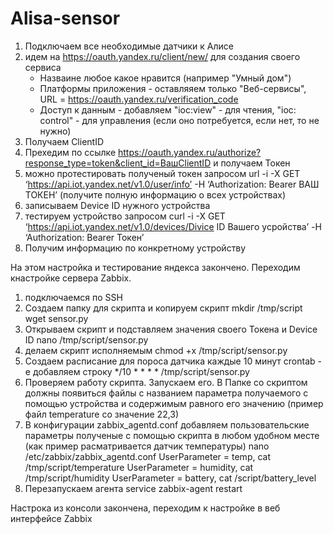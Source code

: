 # Alisa-sensor

1) Подключаем все необходимые датчики к Алисе
2) идем на https://oauth.yandex.ru/client/new/ для создания своего сервиса
    - Назваине любое какое нравится (например "Умный дом")
    - Платформы приложения - оставляяем только "Веб-сервисы", URL = https://oauth.yandex.ru/verification_code
    - Доступ к данным - добавляем "ioc:view" - для чтения, "ioc: control" - для управления (если оно потребуется, если нет, то не нужно)
3) Получаем ClientID
4) Прехедим по ссылке https://oauth.yandex.ru/authorize?response_type=token&client_id=ВашClientID и получаем Токен
5) можно протестировать полученый токен запросом url -i -X GET ‘https://api.iot.yandex.net/v1.0/user/info’ -H ‘Authorization: Bearer ВАШ ТОКЕН’ (получите полную информацию о всех устройствах)
6) записываем Device ID нужного устройства
7) тестируем устройство запросом curl -i -X GET ‘https://api.iot.yandex.net/v1.0/devices/Divice ID Вашего усройства’ -H ‘Authorization: Bearer Токен’
8) Получим информацию по конкретному устройству

На этом настройка и тестирование яндекса закончено.
Переходим кнастройке сервера Zabbix.

1) подключаемся по SSH
2) Создаем папку для скрипта и копируем скрипт
    mkdir /tmp/script
    wget sensor.py
3) Открываем скрипт и подставляем значения своего Токена и Device ID
    nano /tmp/script/sensor.py
4) делаем скрипт исполняемым
    chmod +x /tmp/script/sensor.py
5) Создаем расписание для пороса датчика каждые 10 минут
    crontab -e
    добавляем строку */10 * * * * /tmp/script/sensor.py
6) Проверяем работу скрипта. Запускаем его. В Папке со скриптом должны появиться файлы с названием параметра получаемого с помощью устройства и содержимым равного его значению (пример файл temperature со значение 22,3)
7) В конфигурации zabbix_agentd.conf добавляем пользовательские параметры полученые с помощью скрипта в любом удобном месте (как пример расматривается датчик температуры)
   nano /etc/zabbix/zabbix_agentd.conf
    UserParameter = temp, cat /tmp/script/temperature
    UserParameter = humidity, cat /tmp/script/humidity
    UserParameter = battery, cat /script/battery_level
8) Перезапускаем агента
    service zabbix-agent restart

Настрока из консоли закончена, переходим к настройке в веб интерфейсе Zabbix

